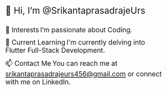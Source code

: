 <span style="font-size: 2em;">👋 Hi, I’m @SrikantaprasadrajeUrs</span>

<br/>
<span style="font-size: 1.5em;">👀 Interests</span>
<span style="font-size: 1.5em;">I’m passionate about Coding.</span>

<span style="font-size: 1.5em;">🌱 Current Learning</span>
<span style="font-size: 1.5em;">I'm currently delving into Flutter Full-Stack Development.</span>

<span style="font-size: 1.5em;">📫 Contact Me</span>
<span style="font-size: 1.5em;">You can reach me at srikantaprasadrajeurs456@gmail.com or connect with me on LinkedIn.</span>

